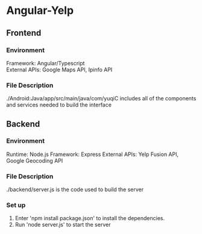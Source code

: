 # Angular-Yelp

## Frontend
### Environment
Framework: Angular/Typescript  
External APIs: Google Maps API, Ipinfo API  

### File Description
./Android:Java/app/src/main/java/com/yuqiC includes all of the components and services needed to build the interface

## Backend
### Environment
Runtime: Node.js
Framework: Express
External APIs: Yelp Fusion API, Google Geocoding API

### File Description
./backend/server.js is the code used to build the server

### Set up 
1. Enter 'npm install package.json' to install the dependencies.  
2. Run 'node server.js' to start the server  
